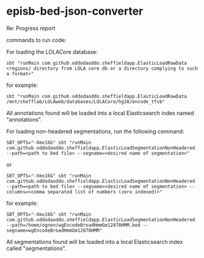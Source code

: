 # episb-bed-json-converter

Re: Progress report

commands to run code:

For loading the LOLACore database:

``
sbt "runMain com.github.oddodaoddo.sheffieldapp.ElasticLoadRawData <regions/ directory from LOLA core db or a directory complying to such a format>"
``

for example:

``
sbt "runMain com.github.oddodaoddo.sheffieldapp.ElasticLoadRawData /mnt/shefflab/LOLAweb/databases/LOLACore/hg38/encode_tfsb"
``

All annotations found will be loaded into a local Elasticsearch index named "annotations".

For loading non-headered segmentations, run the following command:

``
SBT_OPTS="-Xmx16G" sbt "runMain com.github.oddodaoddo.sheffieldapp.ElasticLoadSegmentationNonHeadered --path=<path to bed file> --segname=<desired name of segmentation>"
``

or

``
SBT_OPTS="-Xmx16G" sbt "runMain com.github.oddodaoddo.sheffieldapp.ElasticLoadSegmentationNonHeadered --path=<path to bed file> --segname=<desired name of segmentation> --columns=<comma separated list of numbers (zero indexed)>"
``

for example:

``
SBT_OPTS="-Xmx16G" sbt "runMain com.github.oddodaoddo.sheffieldapp.ElasticLoadSegmentationNonHeadered --path=/home/ognen/wgEncodeBroadHmmGm12878HMM.bed --segname=wgEncodeBroadHmmGm12878HMM"
``

All segmentations found will be loaded into a local Elasticsearch index called "segmentations".
